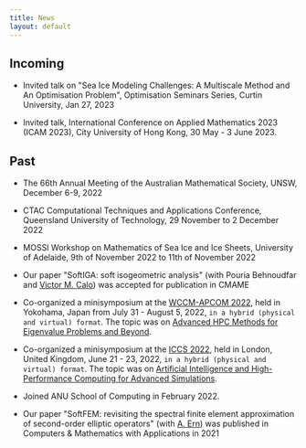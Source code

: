 ```yaml
---
title: News
layout: default
---
```


## Incoming

* Invited talk on "Sea Ice Modeling Challenges: A Multiscale Method and An Optimisation Problem", Optimisation Seminars Series, Curtin University, Jan 27, 2023

* Invited talk, International Conference on Applied Mathematics 2023 (ICAM 2023), City University of Hong Kong, 30 May - 3 June 2023.

## Past

* The 66th Annual Meeting of the Australian Mathematical Society, UNSW, December 6-9, 2022

* CTAC Computational Techniques and Applications Conference, Queensland University of Technology, 29 November to 2 December 2022 

* MOSSI Workshop on Mathematics of Sea Ice and Ice Sheets, University of Adelaide, 9th of November 2022 to 11th of November 2022

* Our paper "SoftIGA: soft isogeometric analysis" (with Pouria Behnoudfar and [Victor M. Calo](https://scholar.google.com/citations?user=1yzDlKsAAAAJ&hl=en)) was accepted for publication in CMAME

* Co-organized a minisymposium at the [WCCM-APCOM 2022](https://www.wccm2022.org/), held in Yokohama, Japan from July 31 - August 5, 2022, ````in a hybrid (physical and virtual) format````. The topic was on [Advanced HPC Methods for Eigenvalue Problems and Beyond](https://www.wccm2022.org/minisymposia1403.html).

* Co-organized a minisymposium at the [ICCS 2022](https://www.iccs-meeting.org/iccs2022/), held in London, United Kingdom, June 21 - 23, 2022, ````in a hybrid (physical and virtual) format````. The topic was on [Artificial Intelligence and High-Performance Computing for Advanced Simulations](https://home.agh.edu.pl/~iacs/).

* Joined ANU School of Computing in February 2022.

* Our paper "SoftFEM: revisiting the spectral finite element approximation of second-order elliptic operators" (with [A. Ern](http://cermics.enpc.fr/~ern/home.html)) was published in Computers & Mathematics with Applications in 2021
